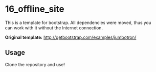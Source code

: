 16_offline_site
===================

This is a template for bootstrap. All dependencies were moved, thus you can work with it without the Internet connection.

**Original template:** http://getbootstrap.com/examples/jumbotron/

Usage
-----
Clone the repository and use! 
